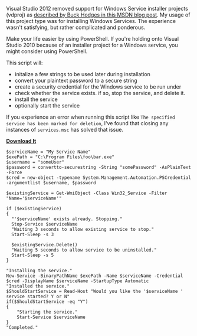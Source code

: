 <!--{PublishedOn:"Nov 13 2013 20:22",Title:"Install a Windows Service using PowerShell",Intro:"Visual Studio 2012 removed support for Windows Service installer projects. Good riddance. Make your life easier by using PowerShell than that ridiculously complicated installer."}-->
Visual Studio 2012 removed support for Windows Service installer projects (vdproj) as [described by Buck Hodges in this MSDN blog post](http://blogs.msdn.com/b/buckh/archive/2011/03/17/visual-studio-setup-projects-vdproj-will-not-ship-with-future-versions-of-vs.aspx). My usage of this project type was for installing Windows Services. The experience wasn't satisfying, but rather complicated and ponderous.
 
Make your life easier by using PowerShell. If you're holding onto Visual Studio 2010 because of an installer project for a Windows service, you might consider using PowerShell.

This script will:

* initalize a few strings to be used later during installation
* convert your plaintext password to a secure string
* create a security credential for the Windows service to be run under
* check whether the service exists. if so, stop the service, and delete it.
* install the service
* optionally start the service

If you experience an error when running this script like `The specified service has been marked for deletion`, I've found that closing any instances of `services.msc` has solved that issue.

**[Download It](http://devtxt.com/files/install-service-example.ps1.txt)**
    
    $serviceName = "My Service Name"
    $exePath = "C:\Program Files\foo\bar.exe"
    $username = "someUser"
    $password = convertto-securestring -String "somePassword" -AsPlainText -Force  
    $cred = new-object -typename System.Management.Automation.PSCredential -argumentlist $username, $password
    
    $existingService = Get-WmiObject -Class Win32_Service -Filter "Name='$serviceName'"
    
    if ($existingService) 
    {
      "'$serviceName' exists already. Stopping."
      Stop-Service $serviceName
      "Waiting 3 seconds to allow existing service to stop."
      Start-Sleep -s 3
        
      $existingService.Delete()
      "Waiting 5 seconds to allow service to be uninstalled."
      Start-Sleep -s 5  
    }
    
    "Installing the service."
    New-Service -BinaryPathName $exePath -Name $serviceName -Credential $cred -DisplayName $serviceName -StartupType Automatic 
    "Installed the service."
    $ShouldStartService = Read-Host "Would you like the '$serviceName ' service started? Y or N"
    if($ShouldStartService -eq "Y")
    {
        "Starting the service."
        Start-Service $serviceName
    }
    "Completed."
